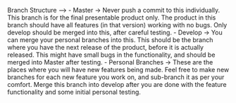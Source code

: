 Branch Structure -->
	- Master -> Never push a commit to this individually. This branch is for the final presentable product only. The product in this branch should have all features (in that version) working with no bugs. Only develop should be merged into this, after careful testing. 
	- Develop -> You can merge your personal branches into this. This should be the branch where you have the next release of the product, before it is actually released. This might have small bugs in the functionality, and should be merged into Master after testing. 
	- Personal Branches -> These are the places where you will have new features being made. Feel free to make new branches for each new feature you work on, and sub-branch it as per your comfort. Merge this branch into develop after you are done with the feature functionality and some initial personal testing. 